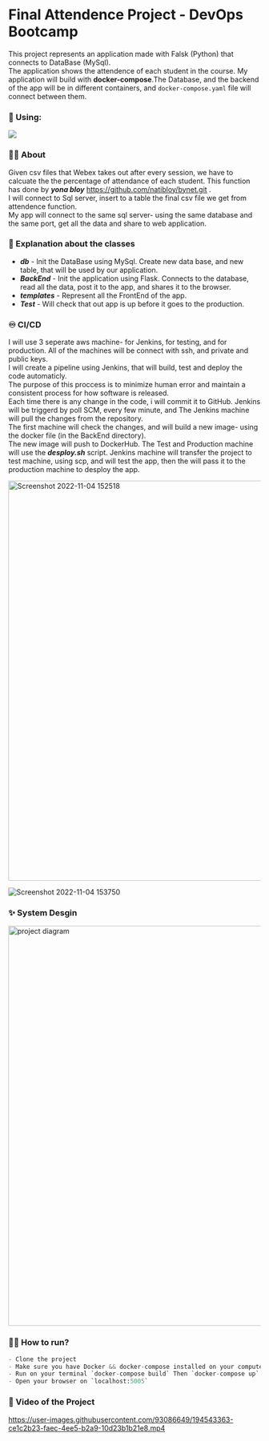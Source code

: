 # Final Attendence Project - DevOps Bootcamp



This project represents an application made with Falsk (Python) that connects to DataBase (MySql).  
The application shows the attendence of each student in the course.
My application will build with ****docker-compose****.The Database, and the backend of the app will be in different containers, and `docker-compose.yaml` file will connect between them.

### :1st_place_medal: Using: 

<span>
  <img src="https://skillicons.dev/icons?i=python,flask,mysql,github,git,linux,docker,jenkins,aws" />
</span>

### :bowing_woman: About
Given csv files that Webex takes out after every session, we have to calcuate the the percentage of attendance of each student.
This function has done by **_yona bloy_** https://github.com/natibloy/bynet.git .  
I will connect to Sql server, insert to a table the final csv file we get from attendence function.  
My app will connect to the same sql server- using the same database and the same port, get all the data and share to web application.


### :bookmark_tabs: Explanation about the classes   
- ***db***  - Init the DataBase using MySql. Create new data base, and new table, that will be used by our application.  
- ***BackEnd*** - Init the application using Flask. Connects to the database, read all the data, post it to the app, and shares it to the browser.   
- ***templates*** - Represent all the FrontEnd of the app.  
- ***Test*** - Will check that out app is up before it goes to the production. 

### :infinity: CI/CD  
I will use 3 seperate aws machine- for Jenkins, for testing, and for production.
All of the machines will be connect with ssh, and private and public keys.  
I will create a pipeline using Jenkins, that will build, test and deploy the code automaticly.    
The purpose of this proccess is to minimize human error and maintain a consistent process for how software is released.   
Each time there is any change in the code, i will commit it to GitHub. Jenkins will be triggerd by poll SCM, every few minute, and The Jenkins machine will pull the changes from the repository.    
The first machine will check the changes, and will build a new image- using the docker file (in the BackEnd directory).  
The new image will push to DockerHub.
The Test and Production machine will use the ***desploy.sh*** script.
Jenkins machine will transfer the project to test machine, using scp, and will test the app, then the will pass it to the production machine to desploy the app.        

<img width="800" alt="Screenshot 2022-11-04 152518" src="https://user-images.githubusercontent.com/93086649/199983523-302ebecd-e0e7-494f-89fc-3b14c3cc1663.png">

![Screenshot 2022-11-04 153750](https://user-images.githubusercontent.com/93086649/200024503-c5e20fbe-6b6c-4efd-85b8-7f49f69d28b4.png)



### :sparkles: System Desgin   

<!--<img width="700" alt="198629176-ede46079-dd6f-426d-8ff7-54c8960decf2" src="https://user-images.githubusercontent.com/93086649/198629554-efb7969c-3dbd-4ff3-aa89-851131717555.png">-->
<img width="800" alt="project diagram" src="https://user-images.githubusercontent.com/93086649/200297592-32963099-f2e8-4a4a-a428-0627d488e90c.png">





### :running_woman: How to run?
```python
- Clone the project 
- Make sure you have Docker && docker-compose installed on your computer
- Run on your terminal `docker-compose build` Then `docker-compose up`
- Open your browser on `localhost:5005`
```

### :movie_camera: Video of the Project 




https://user-images.githubusercontent.com/93086649/194543363-ce1c2b23-faec-4ee5-b2a9-10d23b1b21e8.mp4




